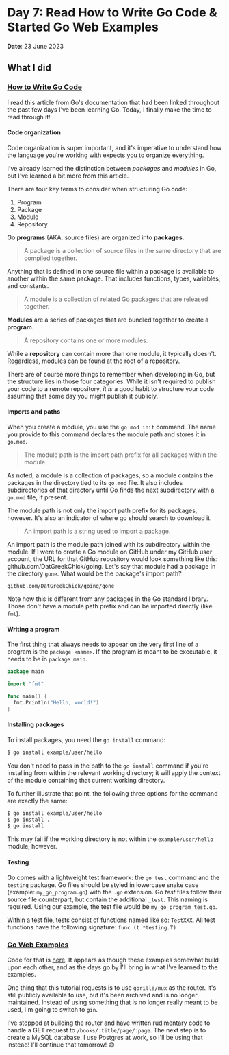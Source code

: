 # Day 7: Read How to Write Go Code & Started Go Web Examples

**Date**: 23 June 2023

## What I did

### [How to Write Go Code]

I read this article from Go's documentation that had been linked throughout the
past few days I've been learning Go. Today, I finally make the time to read
through it!

#### Code organization

Code organization is super important, and it's imperative to understand how the
language you're working with expects you to organize everything.

I've already learned the distinction between _packages_ and _modules_ in Go,
but I've learned a bit more from this article.

There are four key terms to consider when structuring Go code:

1. Program
2. Package
3. Module
4. Repository

Go **programs** (AKA: source files) are organized into **packages**.

> A package is a collection of source files in the same directory that are
> compiled together.

Anything that is defined in one source file within a package is available to
another within the same package. That includes functions, types, variables, and
constants.

> A module is a collection of related Go packages that are released together.

**Modules** are a series of packages that are bundled together to create a
**program**.

> A repository contains one or more modules.

While a **repository** can contain more than one module, it typically doesn't.
Regardless, modules can be found at the root of a repository.

There are of course more things to remember when developing in Go, but the
structure lies in those four categories. While it isn't required to publish
your code to a remote repository, _it is_ a good habit to structure your code
assuming that some day you might publish it publicly.

#### Imports and paths

When you create a module, you use the `go mod init` command. The name you
provide to this command declares the module path and stores it in `go.mod`.

> The module path is the import path prefix for all packages within the module.

As noted, a module is a collection of packages, so a module contains the
packages in the directory tied to its `go.mod` file. It also includes
subdirectories of that directory until Go finds the next subdirectory with a
`go.mod` file, if present.

The module path is not only the import path prefix for its packages, however.
It's also an indicator of where go should search to download it.

> An import path is a string used to import a package.

An import path is the module path joined with its subdirectory within the
module. If I were to create a Go module on GitHub under my GitHub user account,
the URL for that GitHub repository would look something like this:
github.com/DatGreekChick/going. Let's say that module had a package in the
directory `gone`. What would be the package's import path?

```
github.com/DatGreekChick/going/gone
```

Note how this is different from any packages in the Go standard library. Those
don't have a module path prefix and can be imported directly (like `fmt`).

#### Writing a program

The first thing that always needs to appear on the very first line of a program
is the `package <name>`. If the program is meant to be executable, it needs to
be in `package main`.

```go
package main

import "fmt"

func main() {
  fmt.Println("Hello, world!")
}
```

#### Installing packages

To install packages, you need the `go install` command:

```bash
$ go install example/user/hello
```

You don't need to pass in the path to the `go install` command if you're
installing from within the relevant working directory; it will apply the
context of the module containing that current working directory.

To further illustrate that point, the following three options for the command
are exactly the same:

```bash
$ go install example/user/hello
$ go install .
$ go install
```

This may fail if the working directory is not within the `example/user/hello`
module, however.

#### Testing

Go comes with a lightweight test framework: the `go test` command and the
`testing` package. Go files should be styled in lowercase snake case (example:
`my_go_program.go`) with the `.go` extension. Go _test_ files follow their
source file counterpart, but contain the additional `_test`. This naming is
required. Using our example, the test file would be `my_go_program_test.go`.

Within a test file, tests consist of functions named like so: `TestXXX`. All
test functions have the following signature: `func (t *testing.T)`

### [Go Web Examples]

Code for that is [here]. It appears as though these examples somewhat build
upon each other, and as the days go by I'll bring in what I've learned to the
examples.

One thing that this tutorial requests is to use `gorilla/mux` as the router.
It's still publicly available to use, but it's been archived and is no longer
maintained. Instead of using something that is no longer really meant to be
used, I'm going to switch to `gin`.

I've stopped at building the router and have written rudimentary code to handle
a GET request to `/books/:title/page/:page`. The next step is to create a MySQL
database. I use Postgres at work, so I'll be using that instead! I'll continue
that tomorrow! :smile:

[how to write go code]: https://go.dev/doc/code
[go web examples]: https://gowebexamples.com/
[here]: ../code/day07

